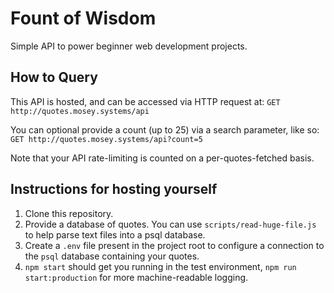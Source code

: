 # Fount of Wisdom

Simple API to power beginner web development projects.

## How to Query

This API is hosted, and can be accessed via HTTP request at:
`GET http://quotes.mosey.systems/api`

You can optional provide a count (up to 25) via a search parameter, like so:
`GET http://quotes.mosey.systems/api?count=5`

Note that your API rate-limiting is counted on a per-quotes-fetched basis.

## Instructions for hosting yourself

1. Clone this repository.
2. Provide a database of quotes. You can use `scripts/read-huge-file.js` to help parse text files into a psql database.
3. Create a `.env` file present in the project root to configure a connection to the `psql` database containing your quotes.
4. `npm start` should get you running in the test environment, `npm run start:production` for more machine-readable logging.
